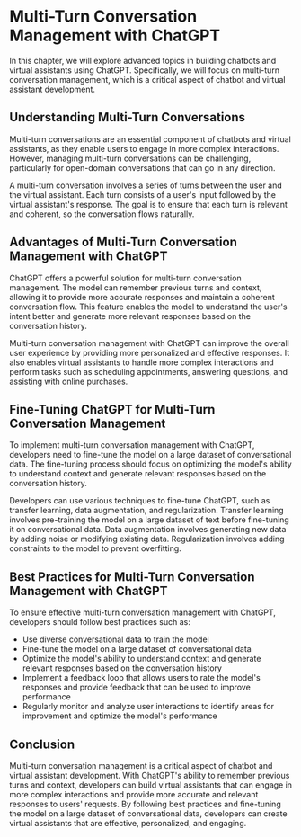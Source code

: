 Multi-Turn Conversation Management with ChatGPT
========================================================================================================================

In this chapter, we will explore advanced topics in building chatbots and virtual assistants using ChatGPT. Specifically, we will focus on multi-turn conversation management, which is a critical aspect of chatbot and virtual assistant development.

Understanding Multi-Turn Conversations
--------------------------------------

Multi-turn conversations are an essential component of chatbots and virtual assistants, as they enable users to engage in more complex interactions. However, managing multi-turn conversations can be challenging, particularly for open-domain conversations that can go in any direction.

A multi-turn conversation involves a series of turns between the user and the virtual assistant. Each turn consists of a user's input followed by the virtual assistant's response. The goal is to ensure that each turn is relevant and coherent, so the conversation flows naturally.

Advantages of Multi-Turn Conversation Management with ChatGPT
-------------------------------------------------------------

ChatGPT offers a powerful solution for multi-turn conversation management. The model can remember previous turns and context, allowing it to provide more accurate responses and maintain a coherent conversation flow. This feature enables the model to understand the user's intent better and generate more relevant responses based on the conversation history.

Multi-turn conversation management with ChatGPT can improve the overall user experience by providing more personalized and effective responses. It also enables virtual assistants to handle more complex interactions and perform tasks such as scheduling appointments, answering questions, and assisting with online purchases.

Fine-Tuning ChatGPT for Multi-Turn Conversation Management
----------------------------------------------------------

To implement multi-turn conversation management with ChatGPT, developers need to fine-tune the model on a large dataset of conversational data. The fine-tuning process should focus on optimizing the model's ability to understand context and generate relevant responses based on the conversation history.

Developers can use various techniques to fine-tune ChatGPT, such as transfer learning, data augmentation, and regularization. Transfer learning involves pre-training the model on a large dataset of text before fine-tuning it on conversational data. Data augmentation involves generating new data by adding noise or modifying existing data. Regularization involves adding constraints to the model to prevent overfitting.

Best Practices for Multi-Turn Conversation Management with ChatGPT
------------------------------------------------------------------

To ensure effective multi-turn conversation management with ChatGPT, developers should follow best practices such as:

* Use diverse conversational data to train the model
* Fine-tune the model on a large dataset of conversational data
* Optimize the model's ability to understand context and generate relevant responses based on the conversation history
* Implement a feedback loop that allows users to rate the model's responses and provide feedback that can be used to improve performance
* Regularly monitor and analyze user interactions to identify areas for improvement and optimize the model's performance

Conclusion
----------

Multi-turn conversation management is a critical aspect of chatbot and virtual assistant development. With ChatGPT's ability to remember previous turns and context, developers can build virtual assistants that can engage in more complex interactions and provide more accurate and relevant responses to users' requests. By following best practices and fine-tuning the model on a large dataset of conversational data, developers can create virtual assistants that are effective, personalized, and engaging.
